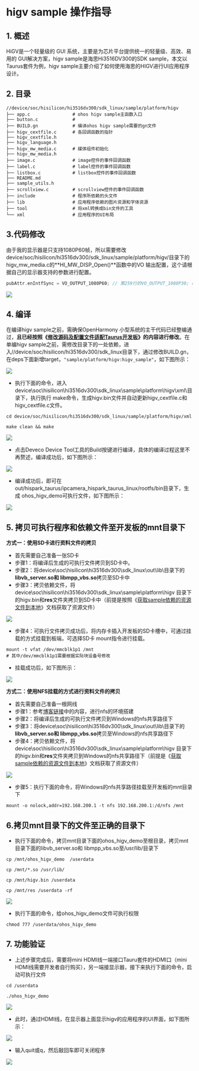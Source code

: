 # higv sample 操作指导

## 1. 概述

HiGV是一个轻量级的 GUI 系统，主要是为芯片平台提供统一的轻量级、高效、易用的 GUI解决方案，higv  sample是海思Hi3516DV300的SDK sample，本文以Taurus套件为例，higv  sample主要介绍了如何使用海思的HIGV进行UI应用程序设计。

## 2. 目录

```shell
//device/soc/hisilicon/hi3516dv300/sdk_linux/sample/platform/higv
├── app.c                # ohos higv sample主函数入口
├── button.c             #
├── BUILD.gn             # 编译ohos higv sample需要的gn文件
├── higv_cextfile.c      # 各回调函数的指针
├── higv_cextfile.h
├── higv_language.h
├── higv_mw_media.c      # 媒体组件初始化
├── higv_mw_media.h
├── image.c              # image控件的事件回调函数
├── label.c              # label控件的事件回调函数
├── listbox.c            # listbox控件的事件回调函数
├── README.md
├── sample_utils.h
├── scrollview.c         # scrollview控件的事件回调函数
├── include              # 程序所依赖的头文件
├── lib                  # 应用程序依赖的图片资源和字体资源
├── tool                 # 将xml转换成bin文件的工具
└── xml                  # 应用程序的UI布局
```

## 3.代码修改

由于我的显示器是只支持1080P60帧，所以需要修改device/soc/hisilicon/hi3516dv300/sdk_linux/sample/platform/higv/目录下的higv_mw_media.c的**HI_MW_DISP_Open()**函数中的VO 输出配置，这个请根据自己的显示器支持的参数进行配置。

```c++
pubAttr.enIntfSync = VO_OUTPUT_1080P60; // 第259行的VO_OUTPUT_1080P30; 改成 VO_OUTPUT_1080P60;
```

![](https://gitee.com/wgm2022/mypic/raw/master/hispark_taurus_nnie_sample/175%E9%80%82%E9%85%8D%E6%98%BE%E7%A4%BA%E5%B1%8F.png)

## 4. 编译

在编译higv sample之前，需确保OpenHarmony 小型系统的主干代码已经整编通过，**且已经按照《[修改源码及配置文件适配Taurus开发板](../../taurus/doc/2.2.1.%E4%BF%AE%E6%94%B9%E6%BA%90%E7%A0%81%E5%8F%8A%E9%85%8D%E7%BD%AE%E6%96%87%E4%BB%B6%E9%80%82%E9%85%8DTaurus%E5%BC%80%E5%8F%91%E6%9D%BF.md)》的内容进行修改**。在单编higv sample之前，需修改目录下的一处依赖，进入//device/soc/hisilicon/hi3516dv300/sdk_linux目录下，通过修改BUILD.gn，在deps下面新增target，``"sample/platform/higv:higv_sample"``，如下图所示：

![](https://gitee.com/wgm2022/mypic/raw/master/hispark_taurus_nnie_sample/174higv%E4%BF%AE%E6%94%B9buildgn.png)

* 执行下面的命令，进入device\soc\hisilicon\hi3516dv300\sdk_linux\sample\platform\higv\xml\目录下，执行执行 make命令，生成higv.bin文件并自动更新higv_cextfile.c和higv_cextfile.c文件。

```
cd device/soc/hisilicon/hi3516dv300/sdk_linux/sample/platform/higv/xml

make clean && make
```

![](https://gitee.com/wgm2022/mypic/raw/master/hispark_taurus_nnie_sample/173higv%20make%20xml%E6%96%87%E4%BB%B6.png)

* 点击Deveco Device Tool工具的Build按键进行编译，具体的编译过程这里不再赘述，编译成功后，如下图所示：

![](https://gitee.com/wgm2022/mypic/raw/master/hispark_taurus_helloworld_sample/0002-build%20success.png)

* 编译成功后，即可在out/hispark_taurus/ipcamera_hispark_taurus_linux/rootfs/bin目录下，生成 ohos_higv_demo可执行文件，如下图所示：

![](https://gitee.com/wgm2022/mypic/raw/master/hispark_taurus_nnie_sample/176%E7%94%9F%E6%88%90hig%20%E5%8F%AF%E6%89%A7%E8%A1%8C%E7%A8%8B%E5%BA%8F.png)

## 5. 拷贝可执行程序和依赖文件至开发板的mnt目录下

**方式一：使用SD卡进行资料文件的拷贝**

* 首先需要自己准备一张SD卡
* 步骤1：将编译后生成的可执行文件拷贝到SD卡中。
* 步骤2：将device\soc\hisilicon\hi3516dv300\sdk_linux\out\lib\目录下的**libvb_server.so和 libmpp_vbs.so**拷贝至SD卡中
* 步骤3：拷贝依赖文件，将device\soc\hisilicon\hi3516dv300\sdk_linux\sample\platform\higv 目录下的higv.bin和**res**文件夹拷贝到SD卡中（前提是按照《[获取sample依赖的资源文件到本地](../../taurus/doc/6.2.%E8%8E%B7%E5%8F%96sample%E4%BE%9D%E8%B5%96%E7%9A%84%E8%B5%84%E6%BA%90%E6%96%87%E4%BB%B6%E5%88%B0%E6%9C%AC%E5%9C%B0.md)》文档获取了资源文件）

![](https://gitee.com/wgm2022/mypic/raw/master/hispark_taurus_nnie_sample/177%E5%A4%8D%E5%88%B6higv%E6%96%87%E4%BB%B6%E8%87%B3U%E7%9B%98.png)

* 步骤4：可执行文件拷贝成功后，将内存卡插入开发板的SD卡槽中，可通过挂载的方式挂载到板端，可选择SD卡 mount指令进行挂载。

```shell
mount -t vfat /dev/mmcblk1p1 /mnt
# 其中/dev/mmcblk1p1需要根据实际块设备号修改
```

* 挂载成功后，如下图所示：

![](https://gitee.com/wgm2022/mypic/raw/master/hispark_taurus_nnie_sample/179%E5%B0%86higv%E6%96%87%E4%BB%B6%E8%BF%9B%E8%A1%8CSD%E5%8D%A1%E7%9A%84%E6%8C%82%E8%BD%BD.png)

**方式二：使用NFS挂载的方式进行资料文件的拷贝**

* 首先需要自己准备一根网线
* 步骤1：参考[博客链接](https://blog.csdn.net/Wu_GuiMing/article/details/115872995?spm=1001.2014.3001.5501)中的内容，进行nfs的环境搭建
* 步骤2：将编译后生成的可执行文件拷贝到Windows的nfs共享路径下
* 步骤3：将device\soc\hisilicon\hi3516dv300\sdk_linux\out\lib\目录下的**libvb_server.so和 libmpp_vbs.so**拷贝至Windows的nfs共享路径下
* 步骤4：拷贝依赖文件，将device\soc\hisilicon\hi3516dv300\sdk_linux\sample\platform\higv 目录下的higv.bin和**res**文件夹拷贝到Windows的nfs共享路径下（前提是《[获取sample依赖的资源文件到本地](../../taurus/doc/6.2.%E8%8E%B7%E5%8F%96sample%E4%BE%9D%E8%B5%96%E7%9A%84%E8%B5%84%E6%BA%90%E6%96%87%E4%BB%B6%E5%88%B0%E6%9C%AC%E5%9C%B0.md)》文档获取了资源文件）

![](https://gitee.com/wgm2022/mypic/raw/master/hispark_taurus_nnie_sample/178%E5%A4%8D%E5%88%B6higv%E6%96%87%E4%BB%B6%E8%87%B3nfs%E8%B7%AF%E5%BE%84.png)

* 步骤5：执行下面的命令，将Windows的nfs共享路径挂载至开发板的mnt目录下

```
mount -o nolock,addr=192.168.200.1 -t nfs 192.168.200.1:/d/nfs /mnt
```

## 6.拷贝mnt目录下的文件至正确的目录下

* 执行下面的命令，拷贝mnt目录下面的ohos_higv_demo至根目录，拷贝mnt目录下面的libvb_server.so和 libmpp_vbs.so至/usr/lib/目录下

```
cp /mnt/ohos_higv_demo  /userdata

cp /mnt/*.so /usr/lib/

cp /mnt/higv.bin /userdata

cp /mnt/res /userdata -rf
```

![](https://gitee.com/wgm2022/mypic/raw/master/hispark_taurus_nnie_sample/180%E6%8B%B7%E8%B4%9Dhigv%E4%BE%9D%E8%B5%96%E6%96%87%E4%BB%B6%E8%87%B3userdate.png)

* 执行下面的命令，给ohos_higv_demo文件可执行权限

```
chmod 777 /userdata/ohos_higv_demo
```

## 7. 功能验证

* 上述步骤完成后，需要将mini HDMI线一端接口Tauru套件的HDMI口（mini HDMI线需要开发者自行购买），另一端接显示器，接下来执行下面的命令，启动可执行文件

```
cd /userdata

./ohos_higv_demo
```

![](https://gitee.com/wgm2022/mypic/raw/master/hispark_taurus_nnie_sample/181%E8%BF%90%E8%A1%8Chigv%E7%A8%8B%E5%BA%8F.png)

* 此时，通过HDMI线，在显示器上面显示higv的应用程序的UI界面，如下图所示：

![](https://gitee.com/wgm2022/mypic/raw/master/hispark_taurus_nnie_sample/182higv%E8%BF%90%E8%A1%8C%E5%90%8E%E7%9A%84%E7%BB%93%E6%9E%9C.png)

* 输入quit或q，然后敲回车即可关闭程序

![](https://gitee.com/wgm2022/mypic/raw/master/hispark_taurus_nnie_sample/182%E8%BE%93%E5%85%A5q%E9%80%80%E5%87%BAhigv%E7%A8%8B%E5%BA%8F.png)
